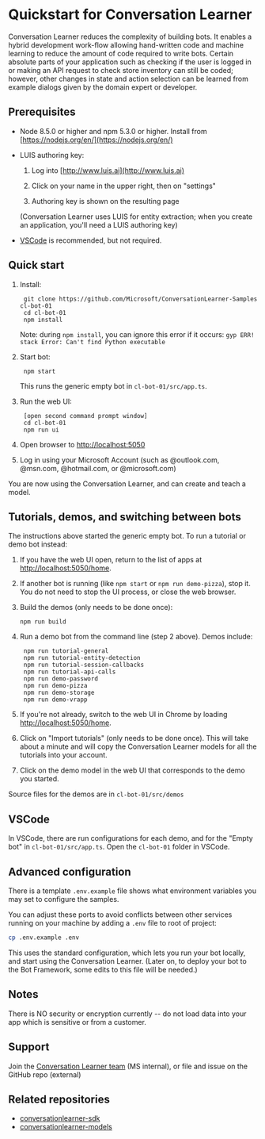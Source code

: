 # Quickstart for Conversation Learner

Conversation Learner reduces the complexity of building bots.  It enables a hybrid development work-flow allowing hand-written code and machine learning to reduce the amount of code required to write bots.  Certain absolute parts of your application such as checking if the user is logged in or making an API request to check store inventory can still be coded; however, other changes in state and action selection can be learned from example dialogs given by the domain expert or developer.


## Prerequisites

- Node 8.5.0 or higher and npm 5.3.0 or higher.  Install from [https://nodejs.org/en/](https://nodejs.org/en/)
  
- LUIS authoring key:

  1. Log into [http://www.luis.ai](http://www.luis.ai)

  2. Click on your name in the upper right, then on "settings"

  3. Authoring key is shown on the resulting page

  (Conversation Learner uses LUIS for entity extraction; when you create an application, you'll need a LUIS authoring key)

- [VSCode](https://code.visualstudio.com/) is recommended, but not required.

## Quick start 

1. Install:
  
		git clone https://github.com/Microsoft/ConversationLearner-Samples cl-bot-01
		cd cl-bot-01
		npm install


    Note: during `npm install`, you can ignore this error if it occurs: `gyp ERR! stack Error: Can't find Python executable`

2. Start bot:


    	npm start


    This runs the generic empty bot in ``cl-bot-01/src/app.ts``.

3. Run the web UI:

		[open second command prompt window]
		cd cl-bot-01
		npm run ui
	  

4. Open browser to [http://localhost:5050](http://localhost:5050) 

5. Log in using your Microsoft Account (such as @outlook.com, @msn.com, @hotmail.com, or @microsoft.com)

You are now using the Conversation Learner, and can create and teach a model. 

## Tutorials, demos, and switching between bots

The instructions above started the generic empty bot.  To run a tutorial or demo bot instead:

1. If you have the web UI open, return to the list of apps at [http://localhost:5050/home](http://localhost:5050/home).
    
2. If another bot is running (like `npm start` or `npm run demo-pizza`), stop it.  You do not need to stop the UI process, or close the web browser.

3. Build the demos (only needs to be done once):

	  ```
	 npm run build
	  ```

4. Run a demo bot from the command line (step 2 above).  Demos include:

		npm run tutorial-general
		npm run tutorial-entity-detection
		npm run tutorial-session-callbacks
		npm run tutorial-api-calls
		npm run demo-password
		npm run demo-pizza
		npm run demo-storage
		npm run demo-vrapp

5. If you're not already, switch to the web UI in Chrome by loading [http://localhost:5050/home](http://localhost:5050/home). 

6. Click on "Import tutorials" (only needs to be done once).  This will take about a minute and will copy the Conversation Learner models for all the tutorials into your account.

7. Click on the demo model in the web UI that corresponds to the demo you started.

Source files for the demos are in `cl-bot-01/src/demos`

## VSCode

In VSCode, there are run configurations for each demo, and for the "Empty bot" in ``cl-bot-01/src/app.ts``.  Open the `cl-bot-01` folder in VSCode.

## Advanced configuration

There is a template `.env.example` file shows what environment variables you may set to configure the samples.

You can adjust these ports to avoid conflicts between other services running on your machine by adding a `.env` file to root of project:

```bash
cp .env.example .env
```

This uses the standard configuration, which lets you run your bot locally, and start using the Conversation Learner.  (Later on, to deploy your bot to the Bot Framework, some edits to this file will be needed.)

## Notes

There is NO security or encryption currently -- do not load data into your app which is sensitive or from a customer.

## Support

Join the [Conversation Learner team](https://microsoft-my.sharepoint.com/:v:/p/jawillia/ESlfaljCPbpPlDzmkAhCQbkBdUxsN33eBOf2RycKMiB-Xw?e=SVFmYA) (MS internal), or file and issue on the GitHub repo (external)

## Related repositories

- [conversationlearner-sdk](https://github.com/Microsoft/ConversationLearner-SDK)
- [conversationlearner-models](https://github.com/Microsoft/ConversationLearner-UI)
